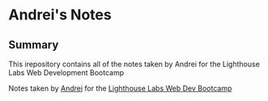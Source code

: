 # Andrei's Notes

## Summary

This irepository contains all of the notes taken by Andrei for the Lighthouse Labs Web Development Bootcamp

Notes taken by [Andrei](https://github.com/Pitching) for the [Lighthouse Labs Web Dev Bootcamp](https://www.lighthouselabs.ca/)